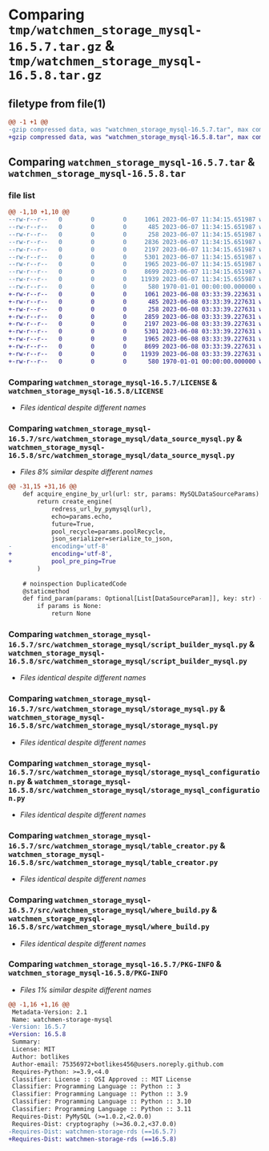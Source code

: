 # Comparing `tmp/watchmen_storage_mysql-16.5.7.tar.gz` & `tmp/watchmen_storage_mysql-16.5.8.tar.gz`

## filetype from file(1)

```diff
@@ -1 +1 @@
-gzip compressed data, was "watchmen_storage_mysql-16.5.7.tar", max compression
+gzip compressed data, was "watchmen_storage_mysql-16.5.8.tar", max compression
```

## Comparing `watchmen_storage_mysql-16.5.7.tar` & `watchmen_storage_mysql-16.5.8.tar`

### file list

```diff
@@ -1,10 +1,10 @@
--rw-r--r--   0        0        0     1061 2023-06-07 11:34:15.651987 watchmen_storage_mysql-16.5.7/LICENSE
--rw-r--r--   0        0        0      485 2023-06-07 11:34:15.651987 watchmen_storage_mysql-16.5.7/pyproject.toml
--rw-r--r--   0        0        0      258 2023-06-07 11:34:15.651987 watchmen_storage_mysql-16.5.7/src/watchmen_storage_mysql/__init__.py
--rw-r--r--   0        0        0     2836 2023-06-07 11:34:15.651987 watchmen_storage_mysql-16.5.7/src/watchmen_storage_mysql/data_source_mysql.py
--rw-r--r--   0        0        0     2197 2023-06-07 11:34:15.651987 watchmen_storage_mysql-16.5.7/src/watchmen_storage_mysql/script_builder_mysql.py
--rw-r--r--   0        0        0     5301 2023-06-07 11:34:15.651987 watchmen_storage_mysql-16.5.7/src/watchmen_storage_mysql/storage_mysql.py
--rw-r--r--   0        0        0     1965 2023-06-07 11:34:15.651987 watchmen_storage_mysql-16.5.7/src/watchmen_storage_mysql/storage_mysql_configuration.py
--rw-r--r--   0        0        0     8699 2023-06-07 11:34:15.651987 watchmen_storage_mysql-16.5.7/src/watchmen_storage_mysql/table_creator.py
--rw-r--r--   0        0        0    11939 2023-06-07 11:34:15.655987 watchmen_storage_mysql-16.5.7/src/watchmen_storage_mysql/where_build.py
--rw-r--r--   0        0        0      580 1970-01-01 00:00:00.000000 watchmen_storage_mysql-16.5.7/PKG-INFO
+-rw-r--r--   0        0        0     1061 2023-06-08 03:33:39.223631 watchmen_storage_mysql-16.5.8/LICENSE
+-rw-r--r--   0        0        0      485 2023-06-08 03:33:39.227631 watchmen_storage_mysql-16.5.8/pyproject.toml
+-rw-r--r--   0        0        0      258 2023-06-08 03:33:39.227631 watchmen_storage_mysql-16.5.8/src/watchmen_storage_mysql/__init__.py
+-rw-r--r--   0        0        0     2859 2023-06-08 03:33:39.227631 watchmen_storage_mysql-16.5.8/src/watchmen_storage_mysql/data_source_mysql.py
+-rw-r--r--   0        0        0     2197 2023-06-08 03:33:39.227631 watchmen_storage_mysql-16.5.8/src/watchmen_storage_mysql/script_builder_mysql.py
+-rw-r--r--   0        0        0     5301 2023-06-08 03:33:39.227631 watchmen_storage_mysql-16.5.8/src/watchmen_storage_mysql/storage_mysql.py
+-rw-r--r--   0        0        0     1965 2023-06-08 03:33:39.227631 watchmen_storage_mysql-16.5.8/src/watchmen_storage_mysql/storage_mysql_configuration.py
+-rw-r--r--   0        0        0     8699 2023-06-08 03:33:39.227631 watchmen_storage_mysql-16.5.8/src/watchmen_storage_mysql/table_creator.py
+-rw-r--r--   0        0        0    11939 2023-06-08 03:33:39.227631 watchmen_storage_mysql-16.5.8/src/watchmen_storage_mysql/where_build.py
+-rw-r--r--   0        0        0      580 1970-01-01 00:00:00.000000 watchmen_storage_mysql-16.5.8/PKG-INFO
```

### Comparing `watchmen_storage_mysql-16.5.7/LICENSE` & `watchmen_storage_mysql-16.5.8/LICENSE`

 * *Files identical despite different names*

### Comparing `watchmen_storage_mysql-16.5.7/src/watchmen_storage_mysql/data_source_mysql.py` & `watchmen_storage_mysql-16.5.8/src/watchmen_storage_mysql/data_source_mysql.py`

 * *Files 8% similar despite different names*

```diff
@@ -31,15 +31,16 @@
 	def acquire_engine_by_url(url: str, params: MySQLDataSourceParams) -> Engine:
 		return create_engine(
 			redress_url_by_pymysql(url),
 			echo=params.echo,
 			future=True,
 			pool_recycle=params.poolRecycle,
 			json_serializer=serialize_to_json,
-			encoding='utf-8'
+			encoding='utf-8',
+			pool_pre_ping=True
 		)
 
 	# noinspection DuplicatedCode
 	@staticmethod
 	def find_param(params: Optional[List[DataSourceParam]], key: str) -> Optional[str]:
 		if params is None:
 			return None
```

### Comparing `watchmen_storage_mysql-16.5.7/src/watchmen_storage_mysql/script_builder_mysql.py` & `watchmen_storage_mysql-16.5.8/src/watchmen_storage_mysql/script_builder_mysql.py`

 * *Files identical despite different names*

### Comparing `watchmen_storage_mysql-16.5.7/src/watchmen_storage_mysql/storage_mysql.py` & `watchmen_storage_mysql-16.5.8/src/watchmen_storage_mysql/storage_mysql.py`

 * *Files identical despite different names*

### Comparing `watchmen_storage_mysql-16.5.7/src/watchmen_storage_mysql/storage_mysql_configuration.py` & `watchmen_storage_mysql-16.5.8/src/watchmen_storage_mysql/storage_mysql_configuration.py`

 * *Files identical despite different names*

### Comparing `watchmen_storage_mysql-16.5.7/src/watchmen_storage_mysql/table_creator.py` & `watchmen_storage_mysql-16.5.8/src/watchmen_storage_mysql/table_creator.py`

 * *Files identical despite different names*

### Comparing `watchmen_storage_mysql-16.5.7/src/watchmen_storage_mysql/where_build.py` & `watchmen_storage_mysql-16.5.8/src/watchmen_storage_mysql/where_build.py`

 * *Files identical despite different names*

### Comparing `watchmen_storage_mysql-16.5.7/PKG-INFO` & `watchmen_storage_mysql-16.5.8/PKG-INFO`

 * *Files 1% similar despite different names*

```diff
@@ -1,16 +1,16 @@
 Metadata-Version: 2.1
 Name: watchmen-storage-mysql
-Version: 16.5.7
+Version: 16.5.8
 Summary: 
 License: MIT
 Author: botlikes
 Author-email: 75356972+botlikes456@users.noreply.github.com
 Requires-Python: >=3.9,<4.0
 Classifier: License :: OSI Approved :: MIT License
 Classifier: Programming Language :: Python :: 3
 Classifier: Programming Language :: Python :: 3.9
 Classifier: Programming Language :: Python :: 3.10
 Classifier: Programming Language :: Python :: 3.11
 Requires-Dist: PyMySQL (>=1.0.2,<2.0.0)
 Requires-Dist: cryptography (>=36.0.2,<37.0.0)
-Requires-Dist: watchmen-storage-rds (==16.5.7)
+Requires-Dist: watchmen-storage-rds (==16.5.8)
```

